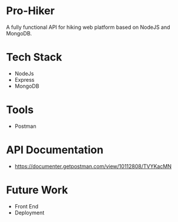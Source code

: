 # Pro-Hiker
A fully functional API for hiking web platform based on NodeJS and MongoDB.

# Tech Stack

- NodeJs
- Express
- MongoDB

# Tools

- Postman

# API Documentation

- https://documenter.getpostman.com/view/10112808/TVYKacMN

# Future Work

- Front End
- Deployment


